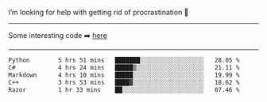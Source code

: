 I’m looking for help with getting rid of procrastination 🤔

-----

Some interesting code :arrow_right: [here](https://github.com/zhen8838/playground)

-----

<!--START_SECTION:waka-->

```txt
Python        5 hrs 51 mins   ███████░░░░░░░░░░░░░░░░░░   28.05 %
C#            4 hrs 24 mins   █████▒░░░░░░░░░░░░░░░░░░░   21.11 %
Markdown      4 hrs 10 mins   █████░░░░░░░░░░░░░░░░░░░░   19.99 %
C++           3 hrs 53 mins   ████▓░░░░░░░░░░░░░░░░░░░░   18.62 %
Razor         1 hr 33 mins    ██░░░░░░░░░░░░░░░░░░░░░░░   07.46 %
```

<!--END_SECTION:waka-->

<!--
**zhen8838/zhen8838** is a ✨ _special_ ✨ repository because its `README.md` (this file) appears on your GitHub profile.

Here are some ideas to get you started:

- 🔭 I’m currently working on ...
- 🌱 I’m currently learning ...
- 👯 I’m looking to collaborate on ...
 ...
- 💬 Ask me about ...
- 📫 How to reach me: ...
- 😄 Pronouns: ...
- ⚡ Fun fact: ...
-->
